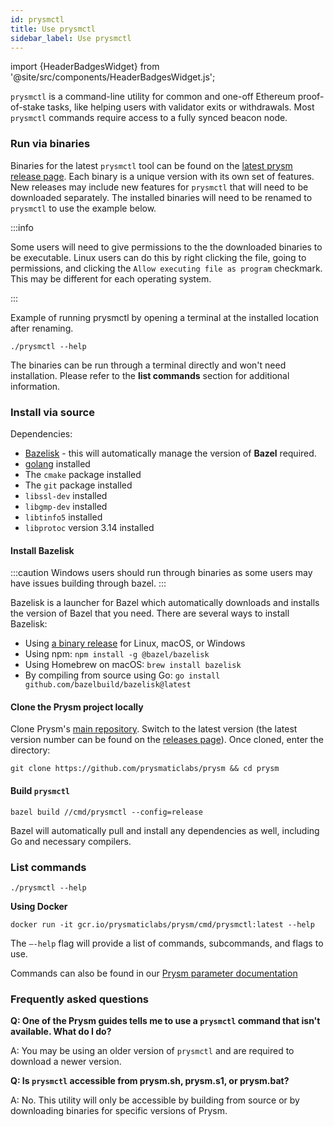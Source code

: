 ```yaml
---
id: prysmctl
title: Use prysmctl
sidebar_label: Use prysmctl
---
```


import {HeaderBadgesWidget} from '@site/src/components/HeaderBadgesWidget.js';

<HeaderBadgesWidget commaDelimitedContributors="James"/>

`prysmctl` is a command-line utility for common and one-off Ethereum proof-of-stake tasks, like helping users with validator exits or withdrawals. Most `prysmctl` commands require access to a fully synced beacon node.


### Run via binaries

Binaries for the latest `prysmctl` tool can be found on the [latest prysm release page](https://github.com/prysmaticlabs/prysm/releases). Each binary is a unique version with its own set of features. New releases may include new features for `prysmctl` that will need to be downloaded separately. The installed binaries will need to be renamed to `prysmctl` to use the example below. 

:::info

Some users will need to give permissions to the the downloaded binaries to be executable. Linux users can do this by right clicking the file, going to permissions, and clicking the `Allow executing file as program` checkmark. This may be different for each operating system.

:::

Example of running prysmctl by opening a terminal at the installed location after renaming.
```
./prysmctl --help
```

The binaries can be run through a terminal directly and won't need installation. Please refer to the **list commands** section for additional information. 

### Install via source

Dependencies:

- [Bazelisk](https://bazel.build/install/bazelisk) - this will automatically manage the version of **Bazel** required.
- [golang](https://go.dev/) installed
- The `cmake` package installed
- The `git` package installed
- `libssl-dev` installed
- `libgmp-dev` installed
- `libtinfo5` installed
- `libprotoc` version 3.14 installed

#### Install Bazelisk

:::caution
    Windows users should run through binaries as some users may have issues building through bazel. 
:::

Bazelisk is a launcher for Bazel which automatically downloads and installs the version of Bazel that you need. There are several ways to install Bazelisk:

- Using [a binary release](https://github.com/bazelbuild/bazelisk/releases) for Linux, macOS, or Windows
- Using npm: `npm install -g @bazel/bazelisk`
- Using Homebrew on macOS: `brew install bazelisk`
- By compiling from source using Go: `go install github.com/bazelbuild/bazelisk@latest`

#### Clone the Prysm project locally

Clone Prysm's [main repository](https://github.com/prysmaticlabs/prysm). Switch to the latest version (the latest version number can be found on the [releases page](https://github.com/prysmaticlabs/prysm/releases)). Once cloned, enter the directory:

```
git clone https://github.com/prysmaticlabs/prysm && cd prysm
``````

#### Build `prysmctl`

```
bazel build //cmd/prysmctl --config=release
```

Bazel will automatically pull and install any dependencies as well, including Go and necessary compilers.

### List commands

```
./prysmctl --help
```

**Using Docker**
```
docker run -it gcr.io/prysmaticlabs/prysm/cmd/prysmctl:latest --help
```

The `—-help` flag will provide a list of commands, subcommands, and flags to use.

Commands can also be found in our [Prysm parameter documentation](./parameters)

### Frequently asked questions

**Q: One of the Prysm guides tells me to use a `prysmctl` command that isn't available. What do I do?**

A: You may be using an older version of `prysmctl` and are required to download a newer version. 

**Q: Is `prysmctl` accessible from prysm.sh, prysm.s1, or prysm.bat?**

A: No. This utility will only be accessible by building from source or by downloading binaries for specific versions of Prysm.

